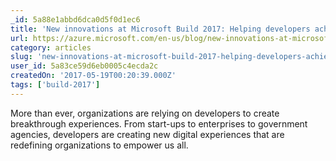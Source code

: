 ```yaml
---
_id: 5a88e1abbd6dca0d5f0d1ec6
title: 'New innovations at Microsoft Build 2017: Helping developers achieve more | Blog | Microsoft Azure'
url: https://azure.microsoft.com/en-us/blog/new-innovations-at-microsoft-build-2017-helping-developers-achieve-more/?MC=Vstudio&MC=MSAzure&MC=MobileDev&MC=IoT&MC=CloudDev
category: articles
slug: 'new-innovations-at-microsoft-build-2017-helping-developers-achieve-more-blog-microsoft-azure'
user_id: 5a83ce59d6eb0005c4ecda2c
createdOn: '2017-05-19T00:20:39.000Z'
tags: ['build-2017']
---
```


More than ever, organizations are relying on developers to create breakthrough experiences. From start-ups to enterprises to government agencies, developers are creating new digital experiences that are redefining organizations to empower us all. 
